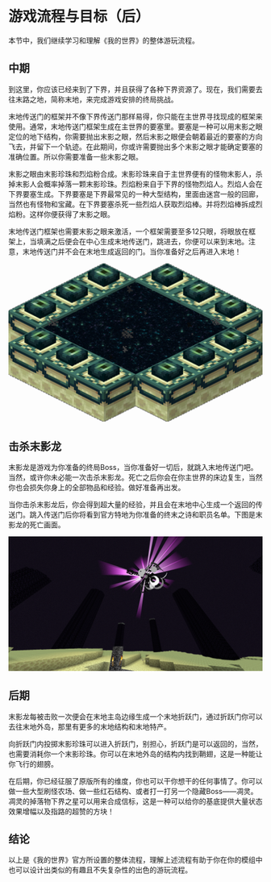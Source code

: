 # 游戏流程与目标（后）

本节中，我们继续学习和理解《我的世界》的整体游玩流程。

## 中期

到这里，你应该已经来到了下界，并且获得了各种下界资源了。现在，我们需要去往末路之地，简称末地，来完成游戏安排的终局挑战。

末地传送门的框架并不像下界传送门那样易得，你只能在主世界寻找现成的框架来使用。通常，末地传送门框架生成在主世界的要塞里。要塞是一种可以用末影之眼定位的地下结构，你需要抛出末影之眼，然后末影之眼便会朝着最近的要塞的方向飞去，并留下一个轨迹。在此期间，你或许需要抛出多个末影之眼才能确定要塞的准确位置。所以你需要准备一些末影之眼。

末影之眼由末影珍珠和烈焰粉合成。末影珍珠来自于主世界便有的怪物末影人，杀掉末影人会概率掉落一颗末影珍珠。烈焰粉来自于下界的怪物烈焰人。烈焰人会在下界要塞生成。下界要塞是下界最常见的一种大型结构，里面由迷宫一般的回廊，当然也有怪物和宝藏。在下界要塞杀死一些烈焰人获取烈焰棒。并将烈焰棒拆成烈焰粉。这样你便获得了末影之眼。

末地传送门框架也需要末影之眼来激活，一个框架需要至多12只眼，将眼放在框架上，当填满之后便会在中心生成末地传送门，跳进去，你便可以来到末地。注意，末地传送门并不会在末地生成返回的门。当你准备好之后再进入末地！

![img](./assets/End_Portal_(Active).png)

## 击杀末影龙

末影龙是游戏为你准备的终局Boss，当你准备好一切后，就跳入末地传送门吧。当然，或许你未必能一次击杀末影龙。死亡之后你会在你主世界的床边复生，当然你也会损失你身上的全部物品和经验。做好准备再出发。

当你击杀末影龙后，你会得到超大量的经验，并且会在末地中心生成一个返回的传送门。跳入传送门后你将看到官方特地为你准备的终末之诗和职员名单。下图是末影龙的死亡画面。

![img](./assets/EnderDragonDissolve.png)

## 后期

末影龙每被击败一次便会在末地主岛边缘生成一个末地折跃门，通过折跃门你可以去往末地外岛，那里有更多的末地结构和末地特产。

向折跃门内投掷末影珍珠可以进入折跃门，别担心，折跃门是可以返回的，当然，也需要消耗你一个末影珍珠。你可以在末地外岛的结构内找到鞘翅，这是一种能让你飞行的翅膀。

在后期，你已经征服了原版所有的维度，你也可以干你想干的任何事情了。你可以做一些大型刷怪农场、做一些红石结构、或者打一打另一个隐藏Boss——凋灵。凋灵的掉落物下界之星可以用来合成信标，这是一种可以给你的基底提供大量状态效果增幅以及指路的超赞的方块！

## 结论

以上是《我的世界》官方所设置的整体流程，理解上述流程有助于你在你的模组中也可以设计出类似的有趣且不失复杂性的出色的游玩流程。